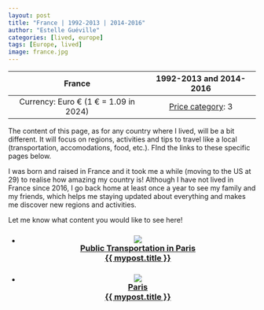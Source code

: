 ```yaml
---
layout: post
title: "France | 1992-2013 | 2014-2016"
author: "Estelle Guéville"
categories: [lived, europe]
tags: [Europe, lived]
image: france.jpg
---
```


<base target="_blank">

| France | 1992-2013 and 2014-2016
| :--------------------:   | :----------------------:|
| Currency: Euro € (1 € = 1.09 in 2024) | [Price category](https://estellegvl.github.io/Around-the-World/price): 3 |

The content of this page, as for any country where I lived, will be a bit different. It will focus on regions, activities and tips to travel like a local (transportation, accomodations, food, etc.). FInd the links to these specific pages below.

I was born and raised in France and it took me a while (moving to the US at 29) to realise how amazing my country is! Although I have not lived in France since 2016, I go back home at least once a year to see my family and my friends, which helps me staying updated about everything and makes me discover new regions and activities.


Let me know what content you would like to see here!

<div class="lived" style="text-align: center;">
  <ul class="lived-posts">
          <li>
            <h3>
              <a href="https://estellegvl.github.io/Around-the-World/parispublictransportation">
                <div class="lived-thumbnail">
                    <img src="https://upload.wikimedia.org/wikipedia/commons/d/d8/Viaduc_Austerlitz_Paris_18.jpg">
                </div>
                <div class="caption">Public Transportation in Paris</div>
                <div class="lived-title">
                  {{ mypost.title }}
                </div>
              </a>
            </h3>
          </li>
  </ul>
</div>

<div class="lived" style="text-align: center;">
  <ul class="lived-posts">
          <li>
            <h3>
              <a href="https://estellegvl.github.io/Around-the-World/paris">
                <div class="lived-thumbnail">
                    <img src="https://github.com/EstelleGvl/Around-the-World/blob/main/assets/img/france/PXL_20230619_074459039.jpg?raw=true">
                </div>
                <div class="caption">Paris</div>
                <div class="lived-title">
                  {{ mypost.title }}
                </div>
              </a>
            </h3>
          </li>
  </ul>
</div>

